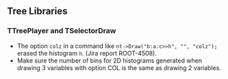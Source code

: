 ## Tree Libraries

### TTreePlayer and TSelectorDraw

-   The option `colz` in a command like `nt->Draw("b:a:c>>h", "", "colz");`
    erased the histogram `h`. (Jira report ROOT-4508).
-   Make sure the number of bins for 2D histograms generated when drawing
    3 variables with option COL is the same as drawing 2 variables.

